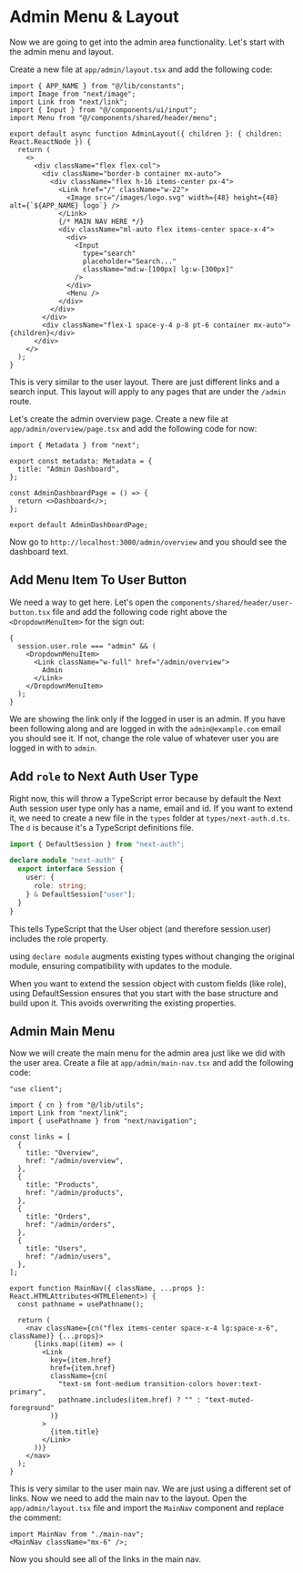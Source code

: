 # Admin Menu & Layout

Now we are going to get into the admin area functionality. Let's start with the admin menu and layout.

Create a new file at `app/admin/layout.tsx` and add the following code:

```tsx
import { APP_NAME } from "@/lib/constants";
import Image from "next/image";
import Link from "next/link";
import { Input } from "@/components/ui/input";
import Menu from "@/components/shared/header/menu";

export default async function AdminLayout({ children }: { children: React.ReactNode }) {
  return (
    <>
      <div className="flex flex-col">
        <div className="border-b container mx-auto">
          <div className="flex h-16 items-center px-4">
            <Link href="/" className="w-22">
              <Image src="/images/logo.svg" width={48} height={48} alt={`${APP_NAME} logo`} />
            </Link>
            {/* MAIN NAV HERE */}
            <div className="ml-auto flex items-center space-x-4">
              <div>
                <Input
                  type="search"
                  placeholder="Search..."
                  className="md:w-[100px] lg:w-[300px]"
                />
              </div>
              <Menu />
            </div>
          </div>
        </div>
        <div className="flex-1 space-y-4 p-8 pt-6 container mx-auto">{children}</div>
      </div>
    </>
  );
}
```

This is very similar to the user layout. There are just different links and a search input. This layout will apply to any pages that are under the `/admin` route.

Let's create the admin overview page. Create a new file at `app/admin/overview/page.tsx` and add the following code for now:

```tsx
import { Metadata } from "next";

export const metadata: Metadata = {
  title: "Admin Dashboard",
};

const AdminDashboardPage = () => {
  return <>Dashboard</>;
};

export default AdminDashboardPage;
```

Now go to `http://localhost:3000/admin/overview` and you should see the dashboard text.

## Add Menu Item To User Button

We need a way to get here. Let's open the `components/shared/header/user-button.tsx` file and add the following code right above the `<DropdownMenuItem>` for the sign out:

```tsx
{
  session.user.role === "admin" && (
    <DropdownMenuItem>
      <Link className="w-full" href="/admin/overview">
        Admin
      </Link>
    </DropdownMenuItem>
  );
}
```

We are showing the link only if the logged in user is an admin. If you have been following along and are logged in with the `admin@example.com` email you should see it. If not, change the role value of whatever user you are logged in with to `admin`.

## Add `role` to Next Auth User Type

Right now, this will throw a TypeScript error because by default the Next Auth session user type only has a name, email and id. If you want to extend it, we need to create a new file in the `types` folder at `types/next-auth.d.ts`. The `d` is because it's a TypeScript definitions file.

```ts
import { DefaultSession } from "next-auth";

declare module "next-auth" {
  export interface Session {
    user: {
      role: string;
    } & DefaultSession["user"];
  }
}
```

This tells TypeScript that the User object (and therefore session.user) includes the role property.

using `declare module` augments existing types without changing the original module, ensuring compatibility with updates to the module.

When you want to extend the session object with custom fields (like role), using DefaultSession ensures that you start with the base structure and build upon it. This avoids overwriting the existing properties.

## Admin Main Menu

Now we will create the main menu for the admin area just like we did with the user area. Create a file at `app/admin/main-nav.tsx` and add the following code:

```tsx
"use client";

import { cn } from "@/lib/utils";
import Link from "next/link";
import { usePathname } from "next/navigation";

const links = [
  {
    title: "Overview",
    href: "/admin/overview",
  },
  {
    title: "Products",
    href: "/admin/products",
  },
  {
    title: "Orders",
    href: "/admin/orders",
  },
  {
    title: "Users",
    href: "/admin/users",
  },
];

export function MainNav({ className, ...props }: React.HTMLAttributes<HTMLElement>) {
  const pathname = usePathname();

  return (
    <nav className={cn("flex items-center space-x-4 lg:space-x-6", className)} {...props}>
      {links.map((item) => (
        <Link
          key={item.href}
          href={item.href}
          className={cn(
            "text-sm font-medium transition-colors hover:text-primary",
            pathname.includes(item.href) ? "" : "text-muted-foreground"
          )}
        >
          {item.title}
        </Link>
      ))}
    </nav>
  );
}
```

This is very similar to the user main nav. We are just using a different set of links.
Now we need to add the main nav to the layout. Open the `app/admin/layout.tsx` file and import the `MainNav` component and replace the comment:

```tsx
import MainNav from "./main-nav";
<MainNav className="mx-6" />;
```

Now you should see all of the links in the main nav.
